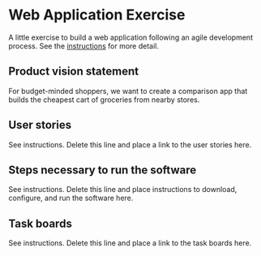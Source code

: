 # Web Application Exercise

A little exercise to build a web application following an agile development process. See the [instructions](instructions.md) for more detail.

## Product vision statement

For budget-minded shoppers, we want to create a comparison app that builds the cheapest cart of groceries from nearby stores.

## User stories

See instructions. Delete this line and place a link to the user stories here.

## Steps necessary to run the software

See instructions. Delete this line and place instructions to download, configure, and run the software here.

## Task boards

See instructions. Delete this line and place a link to the task boards here.
